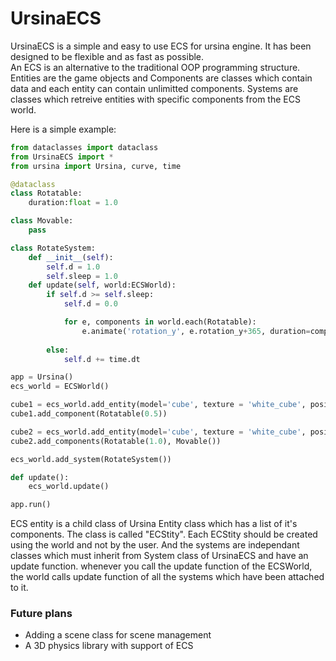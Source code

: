 # UrsinaECS
UrsinaECS is a simple and easy to use ECS for ursina engine. It has been designed to be flexible and as fast as possible.<br />
An ECS is an alternative to the traditional OOP programming structure. Entities are the game objects and Components are classes which contain data and each entity can contain unlimitted components. Systems are classes which retreive entities with specific components from the ECS world.<br />

Here is a simple example:
```python
from dataclasses import dataclass
from UrsinaECS import *
from ursina import Ursina, curve, time

@dataclass
class Rotatable:
    duration:float = 1.0

class Movable:
    pass

class RotateSystem:
    def __init__(self):
        self.d = 1.0
        self.sleep = 1.0
    def update(self, world:ECSWorld):
        if self.d >= self.sleep:
            self.d = 0.0

            for e, components in world.each(Rotatable):
                e.animate('rotation_y', e.rotation_y+365, duration=components[0].duration, curve=curve.in_out_expo)
        
        else:
            self.d += time.dt

app = Ursina()
ecs_world = ECSWorld()

cube1 = ecs_world.add_entity(model='cube', texture = 'white_cube', position=(-2, 0, 0))
cube1.add_component(Rotatable(0.5))

cube2 = ecs_world.add_entity(model='cube', texture = 'white_cube', position=(+2, 0, 0))
cube2.add_components(Rotatable(1.0), Movable())

ecs_world.add_system(RotateSystem())

def update():
    ecs_world.update()

app.run()
```
ECS entity is a child class of Ursina Entity class which has a list of it's components. The class is called "ECStity". Each ECStity should be created using the world and not by the user. And the systems are independant classes which must inherit from System class of UrsinaECS and have an update function. whenever you call the update function of the ECSWorld, the world calls update function of all the systems which have been attached to it.<br />

<h3>Future plans</h3>
<ul>
  <li>Adding a scene class for scene management</li>
  <li>A 3D physics library with support of ECS</li>
</ul>
